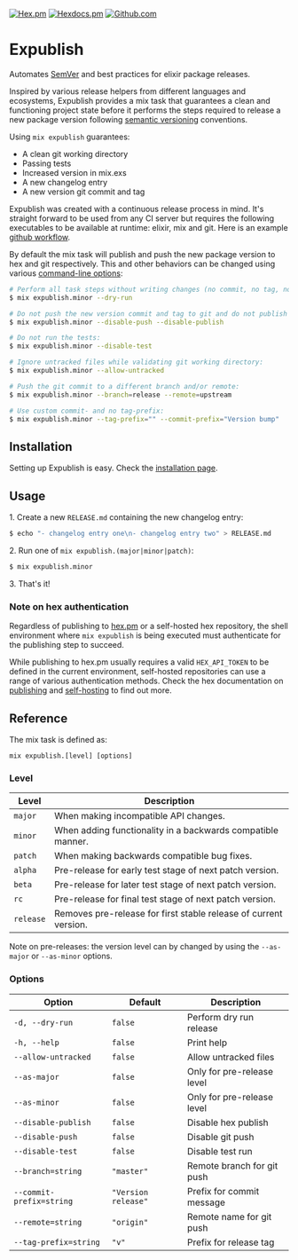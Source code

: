 [![Hex.pm](https://img.shields.io/hexpm/v/expublish)](https://hex.pm/packages/expublish)
[![Hexdocs.pm](https://img.shields.io/badge/docs-hexdocs.pm-purple)](https://hexdocs.pm/expublish)
[![Github.com](https://github.com/ucwaldo/expublish/actions/workflows/elixir.yml/badge.svg)](https://github.com/ucwaldo/expublish/actions)

# Expublish

Automates [SemVer](https://semver.org) and best practices for elixir package releases.

Inspired by various release helpers from different languages and ecosystems, Expublish provides a mix task that
guarantees a clean and functioning project state before it performs the steps required to
release a new package version following [semantic versioning](https://semver.org/) conventions.

Using `mix expublish` guarantees:

- A clean git working directory
- Passing tests
- Increased version in mix.exs
- A new changelog entry
- A new version git commit and tag

Expublish was created with a continuous release process in mind. It's straight forward to be used
from any CI server but requires the following executables to be available at runtime: elixir, mix and git.
Here is an example [github workflow](https://github.com/ucwaldo/expublish/blob/master/.github/workflows/release.yml#L31-L42).

By default the mix task will publish and push the new package version to hex and git respectively.
This and other behaviors can be changed using various [command-line options](#reference):

```bash
# Perform all task steps without writing changes (no commit, no tag, no push, no publish):
$ mix expublish.minor --dry-run

# Do not push the new version commit and tag to git and do not publish the to hex:
$ mix expublish.minor --disable-push --disable-publish

# Do not run the tests:
$ mix expublish.minor --disable-test

# Ignore untracked files while validating git working directory:
$ mix expublish.minor --allow-untracked

# Push the git commit to a different branch and/or remote:
$ mix expublish.minor --branch=release --remote=upstream

# Use custom commit- and no tag-prefix:
$ mix expublish.minor --tag-prefix="" --commit-prefix="Version bump"
```

## Installation

Setting up Expublish is easy. Check the [installation page](./INSTALLATION.md).

<span id="#usage"></span>

## Usage

1\. Create a new `RELEASE.md` containing the new changelog entry:

```bash
$ echo "- changelog entry one\n- changelog entry two" > RELEASE.md
```

2\. Run one of `mix expublish.(major|minor|patch)`:

```bash
$ mix expublish.minor
```

3\. That's it!

### Note on hex authentication

Regardless of publishing to [hex.pm](https://hex.pm/) or a self-hosted hex repository, the shell environment where
`mix expublish` is being executed must authenticate for the publishing step to succeed.

While publishing to hex.pm usually requires a valid `HEX_API_TOKEN` to be defined in the current environment, self-hosted repositories can use a range of various authentication methods.
Check the hex documentation on [publishing](https://hex.pm/docs/publish) and [self-hosting](https://hex.pm/docs/self_hosting) to find out more.

## Reference

The mix task is defined as:

```
mix expublish.[level] [options]
```

### Level

| Level     | Description                                                             |
| --------- | ----------------------------------------------------------------------- |
| `major`   | When making incompatible API changes.                                   |
| `minor`   | When adding functionality in a backwards compatible manner.             |
| `patch`   | When making backwards compatible bug fixes.                             |
| `alpha`   | Pre-release for early test stage of next patch version.                 |
| `beta`    | Pre-release for later test stage of next patch version.                 |
| `rc`      | Pre-release for final test stage of next patch version.                 |
| `release` | Removes pre-release for first stable release of current version. |

Note on pre-releases: the version level can by changed by using the
`--as-major` or `--as-minor` options.

### Options

| Option                   | Default             | Description                |
| ------------------------ | ------------------- | -------------------------- |
| `-d, --dry-run`          | `false`             | Perform dry run release    |
| `-h, --help`             | `false`             | Print help                 |
| `--allow-untracked`      | `false`             | Allow untracked files      |
| `--as-major`             | `false`             | Only for pre-release level |
| `--as-minor`             | `false`             | Only for pre-release level |
| `--disable-publish`      | `false`             | Disable hex publish        |
| `--disable-push`         | `false`             | Disable git push           |
| `--disable-test`         | `false`             | Disable test run           |
| `--branch=string`        | `"master"`          | Remote branch for git push |
| `--commit-prefix=string` | `"Version release"` | Prefix for commit message  |
| `--remote=string`        | `"origin"`          | Remote name for git push   |
| `--tag-prefix=string`    | `"v"`               | Prefix for release tag     |
